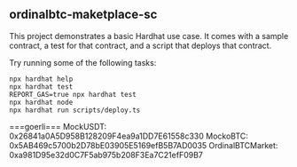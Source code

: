## ordinalbtc-maketplace-sc

This project demonstrates a basic Hardhat use case. It comes with a sample contract, a test for that contract, and a script that deploys that contract.

Try running some of the following tasks:

```shell
npx hardhat help
npx hardhat test
REPORT_GAS=true npx hardhat test
npx hardhat node
npx hardhat run scripts/deploy.ts
```

===goerli===
MockUSDT: 0x26841a0A5D958B128209F4ea9a1DD7E61558c330
MockoBTC: 0x5AB469c5700b2D78bE03905E5169efB5B7AD0035
OrdinalBTCMarket: 0xa981D95e32d0C7F5ab975b208F3Ea7C21efF09B7
